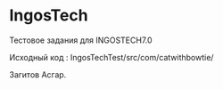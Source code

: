 # IngosTech
Тестовое задания для INGOSTECH7.0

Исходный код : IngosTechTest/src/com/catwithbowtie/

Загитов Асгар.
